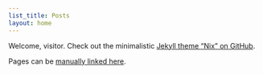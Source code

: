 ```yaml
---
list_title: Posts
layout: home
---
```

Welcome, visitor. Check out the minimalistic [Jekyll theme <q>Nix</q> on GitHub](https://github.com/michaelnordmeyer/jekyll-theme-nix).

Pages can be [manually linked here](/about).
